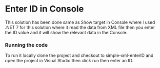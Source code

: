# Enter ID in Console

This solution has been done same as  Show target in Console where I used .NET 7 for this solution where it read the data from XML file then you enter the ID value and it will  show the relevant data  in the Console.
### Running the code 
To run it locally clone the project and checkout to simple-xml-enterID and open the project in Visual Studio then click run then enter an ID.
